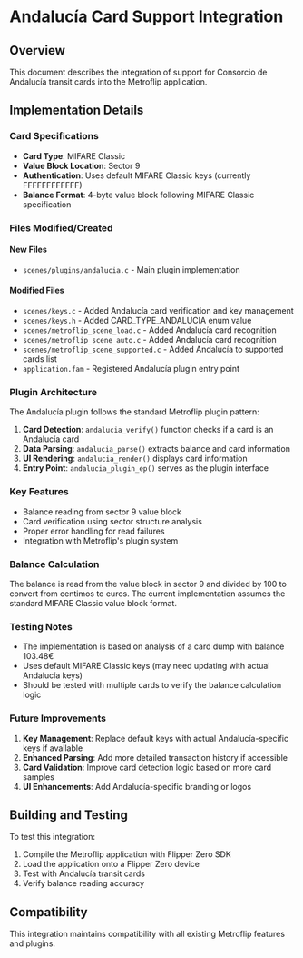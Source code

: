 # Andalucía Card Support Integration

## Overview
This document describes the integration of support for Consorcio de Andalucía transit cards into the Metroflip application.

## Implementation Details

### Card Specifications
- **Card Type**: MIFARE Classic
- **Value Block Location**: Sector 9
- **Authentication**: Uses default MIFARE Classic keys (currently FFFFFFFFFFFF)
- **Balance Format**: 4-byte value block following MIFARE Classic specification

### Files Modified/Created

#### New Files
- `scenes/plugins/andalucia.c` - Main plugin implementation

#### Modified Files
- `scenes/keys.c` - Added Andalucía card verification and key management
- `scenes/keys.h` - Added CARD_TYPE_ANDALUCIA enum value
- `scenes/metroflip_scene_load.c` - Added Andalucía card recognition
- `scenes/metroflip_scene_auto.c` - Added Andalucía card recognition
- `scenes/metroflip_scene_supported.c` - Added Andalucía to supported cards list
- `application.fam` - Registered Andalucía plugin entry point

### Plugin Architecture
The Andalucía plugin follows the standard Metroflip plugin pattern:

1. **Card Detection**: `andalucia_verify()` function checks if a card is an Andalucía card
2. **Data Parsing**: `andalucia_parse()` extracts balance and card information
3. **UI Rendering**: `andalucia_render()` displays card information
4. **Entry Point**: `andalucia_plugin_ep()` serves as the plugin interface

### Key Features
- Balance reading from sector 9 value block
- Card verification using sector structure analysis
- Proper error handling for read failures
- Integration with Metroflip's plugin system

### Balance Calculation
The balance is read from the value block in sector 9 and divided by 100 to convert from centimos to euros. The current implementation assumes the standard MIFARE Classic value block format.

### Testing Notes
- The implementation is based on analysis of a card dump with balance 103.48€
- Uses default MIFARE Classic keys (may need updating with actual Andalucía keys)
- Should be tested with multiple cards to verify the balance calculation logic

### Future Improvements
1. **Key Management**: Replace default keys with actual Andalucía-specific keys if available
2. **Enhanced Parsing**: Add more detailed transaction history if accessible
3. **Card Validation**: Improve card detection logic based on more card samples
4. **UI Enhancements**: Add Andalucía-specific branding or logos

## Building and Testing
To test this integration:

1. Compile the Metroflip application with Flipper Zero SDK
2. Load the application onto a Flipper Zero device
3. Test with Andalucía transit cards
4. Verify balance reading accuracy

## Compatibility
This integration maintains compatibility with all existing Metroflip features and plugins.
